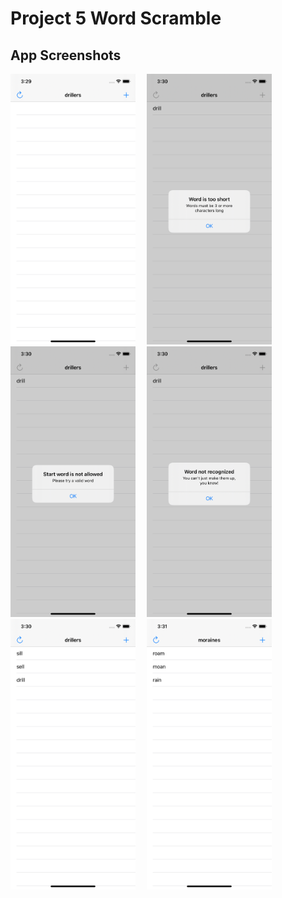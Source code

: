 # Project 5 Word Scramble

## App Screenshots
<p>
<img src= "/Project5/screenshots/1.png" width = "200">&emsp;
<img src= "/Project5/screenshots/2.png" width = "200">&emsp;
<img src= "/Project5/screenshots/3.png" width = "200">&emsp;
<img src= "/Project5/screenshots/4.png" width = "200">&emsp;
<img src= "/Project5/screenshots/5.png" width = "200">&emsp;
<img src= "/Project5/screenshots/6.png" width = "200">&emsp;
</p>



